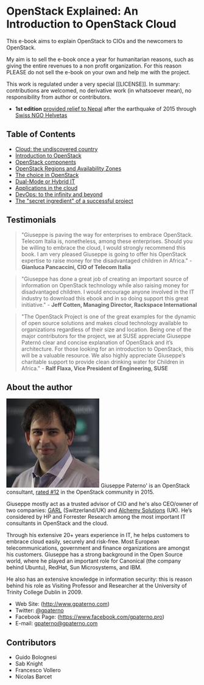 # OpenStack Explained: An Introduction to OpenStack Cloud

This e-book aims to explain OpenStack to CIOs and the newcomers to OpenStack.

My aim is to sell the e-book once a year for humanitarian reasons, such as giving the entire revenues to a non profit organization. For this reason PLEASE do not sell the e-book on your own and help me with the project.

This work is regulated under a very special [[LICENSE]]. In summary: contributions are welcomed, no derivative work (in whatsoever mean), no responsibility from author or contributors.

* **1st edition** [provided relief to Nepal](https://life-changer.helvetas.ch/openstack) after the earthquake of 2015 through [Swiss NGO Helvetas](https://www.helvetas.org/)


## Table of Contents

* [Cloud: the undiscovered country](1_cloud_undiscovered.md)
* [Introduction to OpenStack](2_introduction_openstack.md)
* [OpenStack components](3_openstack_components.md)
* [OpenStack Regions and Availability Zones](3_openstack_regions.md)
* [The choice in OpenStack](4_openstack_choice.md)
* [Dual-Mode or Hybrid IT](5_dualmode_hybrid.md)
* [Applications in the cloud](6_cloud_applications.md)
* [DevOps: to the infinity and beyond](7_devops.md)
* [The "secret ingredient" of a successful project](8_secret_ingredient.md)

## Testimonials

> "Giuseppe is paving the way for enterprises to embrace OpenStack. Telecom Italia is, nonetheless, among these enterprises. Should you be willing to embrace the cloud, I would strongly recommend this book. I am very pleased Giuseppe is going to offer his OpenStack expertise to raise money for the disadvantaged children in Africa." - **Gianluca Pancaccini, CIO of Telecom Italia**

> "Giuseppe has done a great job of creating an important source of information on OpenStack technology while also raising money for disadvantaged children. I would encourage anyone involved in the IT industry to download this ebook and in so doing support this great initiative." - **Jeff Cotten, Managing Director, Rackspace International**

> "The OpenStack Project is one of the great examples for the dynamic of open source solutions and makes cloud technology available to organizations regardless of their size and location. Being one of the major contributors for the project, we at SUSE appreciate Giuseppe Paternó clear and concise explanation of OpenStack and it’s architecture. For those looking for an introduction to OpenStack, this will be a valuable resource. We also highly appreciate Giuseppe’s charitable support to provide clean drinking water for Children in Africa." - **Ralf Flaxa, Vice President of Engineering, SUSE**

## About the author

![Giuseppe](images/gippa.jpg) Giuseppe Paterno' is an OpenStack consultant, [rated #12](https://www.bigpulse.com/pollresults?code=53195PyvG2QCq6xUmN7DTzjL) in the OpenStack community in 2015.

Giuseppe mostly act as a trusted advisor of CIO and he's also CEO/owner of two companies: [GARL](http://www.garl.ch) (Switzerland/UK) and [Alchemy Solutions](http://alchemy.solutions) (UK). He’s considered by HP and Forrester Research among the most important IT consultants in OpenStack and the cloud.

Through his extensive 20+ years experience in IT, he helps customers to embrace cloud easily, securely and risk-free. Most European telecommunications, government and finance organizations are amongst his customers. Giuseppe has a strong background in the Open Source world, where he played an important role for Canonical (the company behind Ubuntu), RedHat, Sun Microsystems, and IBM.

He also has an extensive knowledge in information security: this is reason behind his role as Visiting Professor and Researcher at the University of Trinity College Dublin in 2009.

* Web Site: (http://www.gpaterno.com)
* Twitter: [@gpaterno](https://twitter.com/gpaterno)
* Facebook Page: (https://www.facebook.com/gpaterno.pro)
* E-mail: gpaterno@gpaterno.com



## Contributors

* Guido Bolognesi
* Sab Knight
* Francesco Vollero
* Nicolas Barcet
